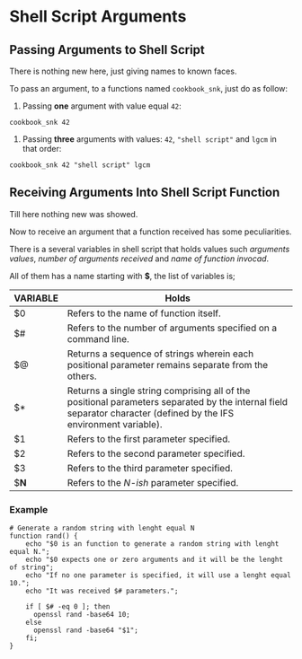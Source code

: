 # Shell Script Arguments

## Passing Arguments to Shell Script

There is nothing new here, just giving names to known faces.

To pass an argument, to a functions named `cookbook_snk`, just do as follow:

1. Passing **one** argument with value equal `42`:

```
cookbook_snk 42
```

1. Passing **three** arguments with values: `42`, `"shell script"` and `lgcm`
in that order:

```
cookbook_snk 42 "shell script" lgcm
```

## Receiving Arguments Into Shell Script Function

Till here nothing new was showed.

Now to receive an argument that a function received has some peculiarities.

There is a several variables in shell script that holds values such
_arguments values_, _number of arguments received_ and
_name of function invocad_.

All of them has a name starting with **$**, the list of variables is;


| VARIABLE | Holds                                                                                                                                                              |
| -------- | ------------------------------------------------------------------------------------------------------------------------------------------------------------------ |
| $0       | Refers to the name of function itself.                                                                                                                             |
| $#       | Refers to the number of arguments specified on a command line.                                                                                                     |
| $@       | Returns a sequence of strings wherein each positional parameter remains separate from the others.                                                                  |
| $*       | Returns a single string comprising all of the positional parameters separated by the internal field separator character (defined by the IFS environment variable). |
| $1       | Refers to the first parameter specified.                                                                                                                           |
| $2       | Refers to the second parameter specified.                                                                                                                          |
| $3       | Refers to the third parameter specified.                                                                                                                           |
| $**N**   | Refers to the _N-ish_ parameter specified.                                                                                                                         |



### Example

```
# Generate a random string with lenght equal N
function rand() {
    echo "$0 is an function to generate a random string with lenght equal N.";
    echo "$0 expects one or zero arguments and it will be the lenght of string";
    echo "If no one parameter is specified, it will use a lenght equal 10.";
    echo "It was received $# parameters.";

    if [ $# -eq 0 ]; then
      openssl rand -base64 10;
    else
      openssl rand -base64 "$1";
    fi;
}
```
